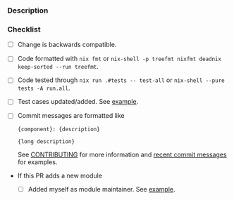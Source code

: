 ### Description

<!--

Please provide a brief description of your change.

-->

### Checklist

<!--

Please go through the following checklist before opening a non-WIP
pull-request.

Also make sure to read the guidelines found at

  https://nix-community.github.io/home-manager/#sec-guidelines

-->

- [ ] Change is backwards compatible.

- [ ] Code formatted with `nix fmt` or
      `nix-shell -p treefmt nixfmt deadnix keep-sorted --run treefmt`.

- [ ] Code tested through `nix run .#tests -- test-all` or
      `nix-shell --pure tests -A run.all`.

- [ ] Test cases updated/added. See
      [example](https://github.com/nix-community/home-manager/commit/f3fbb50b68df20da47f9b0def5607857fcc0d021#diff-b61a6d542f9036550ba9c401c80f00ef).

- [ ] Commit messages are formatted like

  ```
  {component}: {description}

  {long description}
  ```

  See
  [CONTRIBUTING](https://nix-community.github.io/home-manager/#sec-commit-style)
  for more information and
  [recent commit messages](https://github.com/nix-community/home-manager/commits/master)
  for examples.

- If this PR adds a new module

  - [ ] Added myself as module maintainer. See
        [example](https://github.com/nix-community/home-manager/blob/a51598236f23c89e59ee77eb8e0614358b0e896c/modules/programs/lesspipe.nix#L11).

